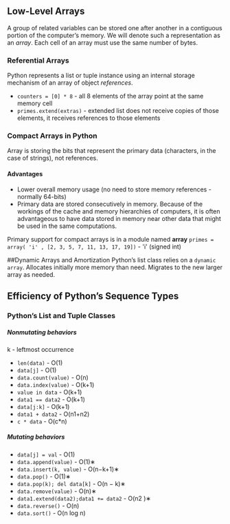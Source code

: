 ## Low-Level Arrays
A group of related variables can be stored one after another in a contiguous portion of the computer’s memory. 
We will denote such a representation as an _array_.
Each cell of an array must use the same number of bytes.

### Referential Arrays
Python represents a list or tuple instance using an internal storage mechanism of an array of object _references_.

* ```counters = [0] * 8``` - all 8 elements of the array point at the same memory cell
* ```primes.extend(extras)``` - extended list does not receive copies of those elements, it receives references to those elements

### Compact Arrays in Python
Array is storing the bits that represent the primary data (characters, in the case of strings), not references.

#### Advantages
* Lower overall memory usage (no need to store memory references - normally 64-bits)
* Primary data are stored consecutively in memory. Because of the workings of the cache and memory hierarchies of computers, it is often advantageous to have data stored in memory near other data that might be used in the same computations.

Primary support for compact arrays is in a module named __array__
```primes = array( 'i' , [2, 3, 5, 7, 11, 13, 17, 19])``` - 'i' (signed int)

##Dynamic Arrays and Amortization
Python’s list class relies on a `dynamic array`. 
Allocates initially more memory than need. Migrates to the new larger array as needed.

## Efficiency of Python’s Sequence Types
### Python’s List and Tuple Classes
##### Nonmutating behaviors
k - leftmost occurrence
* `len(data)` - O(1)
* `data[j]` - O(1)
* `data.count(value)` - O(n)
* `data.index(value)` - O(k+1)
* `value in data` - O(k+1)
* `data1 == data2` - O(k+1)
* `data[j:k]` - O(k+1)
* `data1 + data2` - O(n1+n2)
* `c * data` - O(c*n)

##### Mutating behaviors
* `data[j] = val` - O(1)
* `data.append(value)` - O(1)∗
* `data.insert(k, value)` - O(n−k+1)∗
* `data.pop()` - O(1)∗
* `data.pop(k); del data[k]` - O(n − k)∗
* `data.remove(value)` - O(n)∗
* `data1.extend(data2);data1 += data2` - O(n2 )∗
* `data.reverse()` - O(n)
* `data.sort()` - O(n log n)


